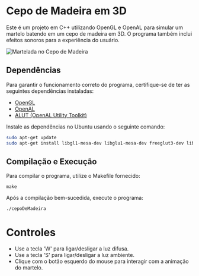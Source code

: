 # Cepo de Madeira em 3D

Este é um projeto em C++ utilizando OpenGL e OpenAL para simular um martelo batendo em um cepo de madeira em 3D. O programa também inclui efeitos sonoros para a experiência do usuário.

![Martelada no Cepo de Madeira](https://github.com/monamourdev/manipulacao3d_OpenGL/tree/master/imgs/moment1.png)

## Dependências

Para garantir o funcionamento correto do programa, certifique-se de ter as seguintes dependências instaladas:

- [OpenGL](https://www.opengl.org/)
- [OpenAL](https://www.openal.org/)
- [ALUT (OpenAL Utility Toolkit)](https://icculus.org/ALUT/)

Instale as dependências no Ubuntu usando o seguinte comando:

```bash
sudo apt-get update
sudo apt-get install libgl1-mesa-dev libglu1-mesa-dev freeglut3-dev libopenal-dev libalut-dev
```

## Compilação e Execução
Para compilar o programa, utilize o Makefile fornecido:

```
make
```
Após a compilação bem-sucedida, execute o programa:

```
./cepoDeMadeira
```

# Controles

- Use a tecla 'W' para ligar/desligar a luz difusa.
- Use a tecla 'S' para ligar/desligar a luz ambiente.
- Clique com o botão esquerdo do mouse para interagir com a animação do martelo.


